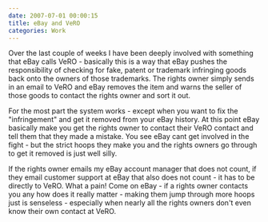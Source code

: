 ```yaml
---
date: 2007-07-01 00:00:15
title: eBay and VeRO
categories: Work
---
```


Over the last couple of weeks I have been deeply involved with something that eBay calls VeRO - basically this is a way that eBay pushes the responsibility of checking for fake, patent or trademark infringing goods back onto the owners of those trademarks. The rights owner simply sends in an email to VeRO and eBay removes the item and warns the seller of those goods to contact the rights owner and sort it out.

For the most part the system works - except when you want to fix the "infringement" and get it removed from your eBay history. At this point eBay basically make you get the rights owner to contact their VeRO contact and tell them that they made a mistake. You see eBay cant get involved in the fight - but the strict hoops they make you and the rights owners go through to get it removed is just well silly.

If the rights owner emails my eBay account manager that does not count, if they email customer support at eBay that also does not count - it has to be directly to VeRO. What a pain! Come on eBay - if a rights owner contacts you any how does it really matter - making them jump through more hoops just is senseless - especially when nearly all the rights owners don't even know their own contact at VeRO.
